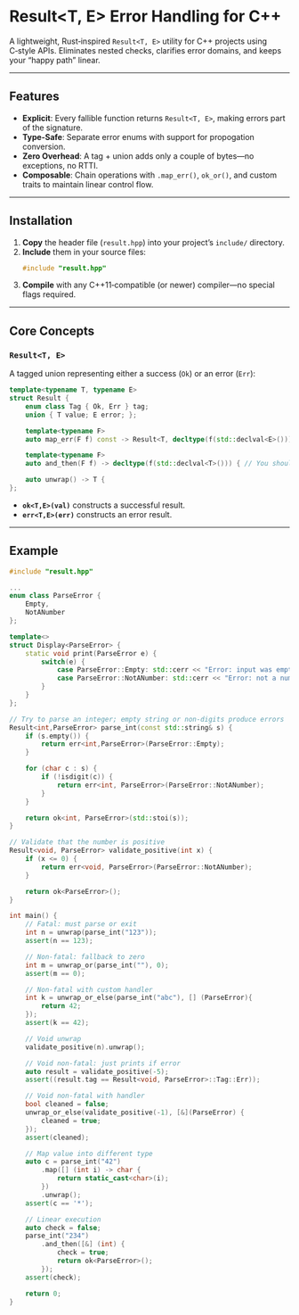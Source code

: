 # Result<T, E> Error Handling for C++

A lightweight, Rust‑inspired `Result<T, E>` utility for C++ projects using C‑style APIs. 
Eliminates nested checks, clarifies error domains, and keeps your “happy path” linear.

---

## Features

- **Explicit**: Every fallible function returns `Result<T, E>`, making errors part of the signature.
- **Type‑Safe**: Separate error enums with support for propogation conversion.
- **Zero Overhead**: A tag + union adds only a couple of bytes—no exceptions, no RTTI.
- **Composable**: Chain operations with `.map_err()`, `ok_or()`, and custom traits to maintain linear control flow.

---

## Installation

1. **Copy** the header file (`result.hpp`) into your project’s `include/` directory.  
2. **Include** them in your source files:
   ```cpp
   #include "result.hpp"
   ```
3. **Compile** with any C++11‑compatible (or newer) compiler—no special flags required.

---

## Core Concepts

### `Result<T, E>`

A tagged union representing either a success (`Ok`) or an error (`Err`):

```cpp
template<typename T, typename E>
struct Result {
    enum class Tag { Ok, Err } tag;
    union { T value; E error; };

    template<typename F>
    auto map_err(F f) const -> Result<T, decltype(f(std::declval<E>()))>;

    template<typename F>
    auto and_then(F f) -> decltype(f(std::declval<T>())) { // You should always return a Result<T, E>

    auto unwrap() -> T {
};
```

- **`ok<T,E>(val)`** constructs a successful result.  
- **`err<T,E>(err)`** constructs an error result.

---

## Example

```cpp
#include "result.hpp"

...
enum class ParseError {
    Empty, 
    NotANumber 
};

template<>
struct Display<ParseError> {
    static void print(ParseError e) {
        switch(e) {
            case ParseError::Empty: std::cerr << "Error: input was empty\n"; break;
            case ParseError::NotANumber: std::cerr << "Error: not a number\n"; break;
        }
    }
};

// Try to parse an integer; empty string or non‑digits produce errors
Result<int,ParseError> parse_int(const std::string& s) {
    if (s.empty()) {
        return err<int,ParseError>(ParseError::Empty);
    }

    for (char c : s) {
        if (!isdigit(c)) {
            return err<int, ParseError>(ParseError::NotANumber);
        }
    }

    return ok<int, ParseError>(std::stoi(s));
}

// Validate that the number is positive
Result<void, ParseError> validate_positive(int x) {
    if (x <= 0) {
        return err<void, ParseError>(ParseError::NotANumber);
    }

    return ok<ParseError>();
}

int main() {
    // Fatal: must parse or exit
    int n = unwrap(parse_int("123"));
    assert(n == 123);

    // Non‑fatal: fallback to zero
    int m = unwrap_or(parse_int(""), 0);
    assert(m == 0);

    // Non‑fatal with custom handler
    int k = unwrap_or_else(parse_int("abc"), [] (ParseError){
        return 42;
    });
    assert(k == 42);

    // Void unwrap
    validate_positive(n).unwrap();

    // Void non‑fatal: just prints if error
    auto result = validate_positive(-5);
    assert((result.tag == Result<void, ParseError>::Tag::Err));

    // Void non‑fatal with handler
    bool cleaned = false;
    unwrap_or_else(validate_positive(-1), [&](ParseError) {
        cleaned = true;
    });
    assert(cleaned);

    // Map value into different type
    auto c = parse_int("42")
        .map([] (int i) -> char {
            return static_cast<char>(i);
        })
        .unwrap();
    assert(c == '*');

    // Linear execution
    auto check = false;
    parse_int("234")
        .and_then([&] (int) {
            check = true;
            return ok<ParseError>();
        });
    assert(check);

    return 0;
}
```

